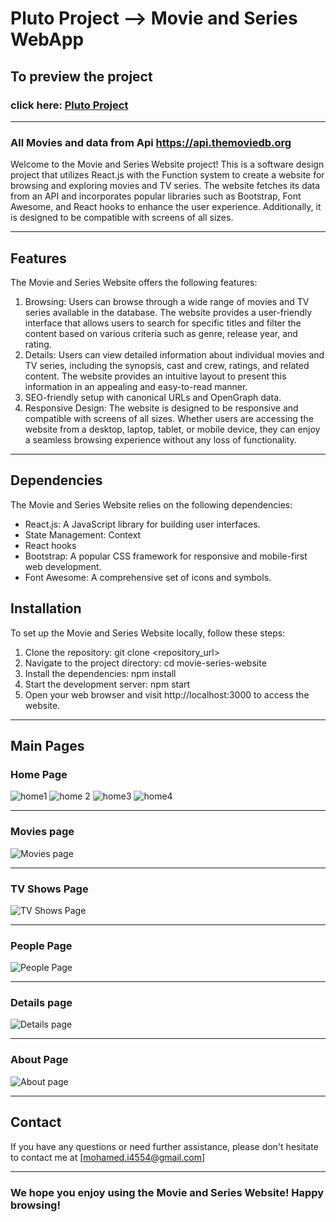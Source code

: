 # Pluto Project --> Movie and Series WebApp

## To preview the project

### click here: [Pluto Project](https://pluto2.netlify.app/)

---

### All Movies and data from Api https://api.themoviedb.org

Welcome to the Movie and Series Website project! This is a software design project that utilizes React.js with the Function system to create a website for browsing and exploring movies and TV series. The website fetches its data from an API and incorporates popular libraries such as Bootstrap, Font Awesome, and React hooks to enhance the user experience. Additionally, it is designed to be compatible with screens of all sizes.

---

## Features

The Movie and Series Website offers the following features:

1. Browsing: Users can browse through a wide range of movies and TV series available in the database. The website provides a user-friendly interface that allows users to search for specific titles and filter the content based on various criteria such as genre, release year, and rating.
2. Details: Users can view detailed information about individual movies and TV series, including the synopsis, cast and crew, ratings, and related content. The website provides an intuitive layout to present this information in an appealing and easy-to-read manner.
3. SEO-friendly setup with canonical URLs and OpenGraph data.
4. Responsive Design: The website is designed to be responsive and compatible with screens of all sizes. Whether users are accessing the website from a desktop, laptop, tablet, or mobile device, they can enjoy a seamless browsing experience without any loss of functionality.

---

## Dependencies

The Movie and Series Website relies on the following dependencies:

- React.js: A JavaScript library for building user interfaces.
- State Management: Context
- React hooks
- Bootstrap: A popular CSS framework for responsive and mobile-first web development.
- Font Awesome: A comprehensive set of icons and symbols.

## Installation

To set up the Movie and Series Website locally, follow these steps:

1. Clone the repository: git clone <repository_url>
2. Navigate to the project directory: cd movie-series-website
3. Install the dependencies: npm install
4. Start the development server: npm start
5. Open your web browser and visit http://localhost:3000 to access the website.
   
---

## Main Pages

### Home Page
<div>
  
![home1](https://github.com/mohamedismail44/Template-3-Ecommerce-css-html/assets/160850657/58d2bfd1-9bc3-4b1f-b433-0a08ff5a5ae1)
![home 2](https://github.com/mohamedismail44/Template-3-Ecommerce-css-html/assets/160850657/363b654c-b2e2-49f6-84b5-b76f598eccee)
![home3](https://github.com/mohamedismail44/Template-3-Ecommerce-css-html/assets/160850657/14aaccbb-649e-441f-86d1-08dcf6ddd6a7)
![home4](https://github.com/mohamedismail44/Template-3-Ecommerce-css-html/assets/160850657/cac48a85-9a44-4493-9701-72edbd0fd5bd)

</div>

---

### Movies page

![Movies page](https://github.com/mohamedismail44/Template-3-Ecommerce-css-html/assets/160850657/f99ca120-e85b-4922-a3ca-ff5af1c8a117)

---

### TV Shows Page

![TV Shows Page](https://github.com/mohamedismail44/Template-3-Ecommerce-css-html/assets/160850657/74b99e07-4fb4-4ab8-b75c-a8faced24b77)

---

### People Page

![People Page](https://github.com/mohamedismail44/Template-3-Ecommerce-css-html/assets/160850657/a762c21f-bb18-4db2-8f06-5836ccb9377d)

---

### Details page

![Details page](https://github.com/mohamedismail44/Template-3-Ecommerce-css-html/assets/160850657/f4ba5f11-3240-4606-b388-344ab636c7af)

---

### About Page

![About page](https://github.com/mohamedismail44/Template-3-Ecommerce-css-html/assets/160850657/b1364012-3a7d-4aa7-86ba-220bac32b29d)

---

## Contact

If you have any questions or need further assistance, please don't hesitate to contact me at [mohamed.i4554@gmail.com]

---

### We hope you enjoy using the Movie and Series Website! Happy browsing!
